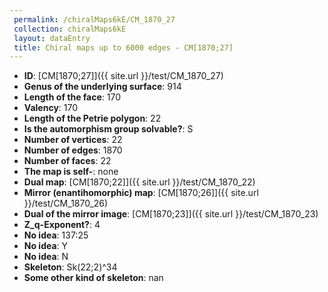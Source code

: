 ```yaml
--- 
 permalink: /chiralMaps6kE/CM_1870_27 
 collection: chiralMaps6kE
 layout: dataEntry
 title: Chiral maps up to 6000 edges - CM[1870;27]
---
```


- **ID**: [CM[1870;27]]({{ site.url }}/test/CM_1870_27)
- **Genus of the underlying surface**: 914
- **Length of the face**: 170
- **Valency**: 170
- **Length of the Petrie polygon**: 22
- **Is the automorphism group solvable?**: S
- **Number of vertices**: 22
- **Number of edges**: 1870
- **Number of faces**: 22
- **The map is self-**: none
- **Dual map**: [CM[1870;22]]({{ site.url }}/test/CM_1870_22)
- **Mirror (enantihomorphic) map**: [CM[1870;26]]({{ site.url }}/test/CM_1870_26)
- **Dual of the mirror image**: [CM[1870;23]]({{ site.url }}/test/CM_1870_23)
- **Z_q-Exponent?**: 4
- **No idea**:  137:25
- **No idea**: Y
- **No idea**: N
- **Skeleton**: Sk(22;2)^34
- **Some other kind of skeleton**: nan
